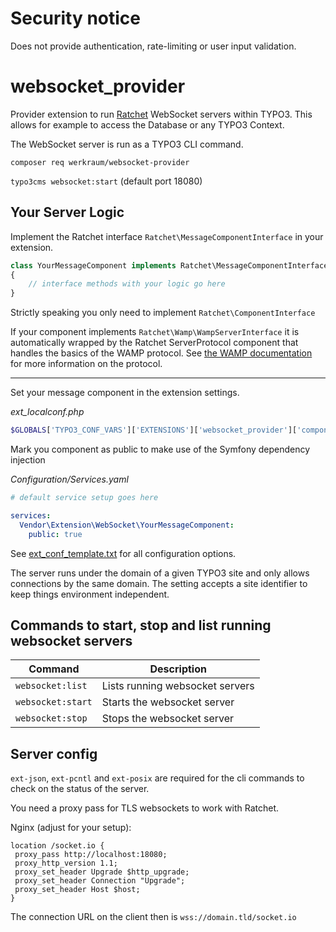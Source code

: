 # Security notice

Does not provide authentication, rate-limiting or user input validation.

# websocket_provider

Provider extension to run [Ratchet](https://github.com/ratchetphp/Ratchet) WebSocket servers within TYPO3.
This allows for example to access the Database or any TYPO3 Context.

The WebSocket server is run as a TYPO3 CLI command.

`composer req werkraum/websocket-provider`

`typo3cms websocket:start` (default port 18080)

## Your Server Logic

Implement the Ratchet interface `Ratchet\MessageComponentInterface` in your extension.
```php
class YourMessageComponent implements Ratchet\MessageComponentInterface
{
    // interface methods with your logic go here
}
```

Strictly speaking you only need to implement `Ratchet\ComponentInterface`

If your component implements `Ratchet\Wamp\WampServerInterface` it is automatically wrapped by the Ratchet
ServerProtocol component that handles the basics of the WAMP protocol.
See [the WAMP documentation](https://wamp-proto.org/wamp_latest_ietf.html#name-protocol-overview) for more information
on the protocol.

--- 

Set your message component in the extension settings.

_ext_localconf.php_
```php
$GLOBALS['TYPO3_CONF_VARS']['EXTENSIONS']['websocket_provider']['component'] = Vendor\Extensions\WebSocket\YourMessageComponent::class
```

Mark you component as public to make use of the Symfony dependency injection

_Configuration/Services.yaml_
```yaml
# default service setup goes here

services:
  Vendor\Extension\WebSocket\YourMessageComponent:
    public: true
```

See [ext_conf_template.txt](ext_conf_template.txt) for all configuration options.

The server runs under the domain of a given TYPO3 site and only allows connections by the same domain.
The setting accepts a site identifier to keep things environment independent.

## Commands to start, stop and list running websocket servers
| Command           | Description                     |
|-------------------|---------------------------------|
| `websocket:list`    | Lists running websocket servers |
| `websocket:start`   | Starts the websocket server     |
| `websocket:stop`    | Stops the websocket server      |

## Server config

`ext-json`, `ext-pcntl` and `ext-posix` are required for the cli commands to check on the status of the server. 

You need a proxy pass for TLS websockets to work with Ratchet.

Nginx (adjust for your setup):
```
location /socket.io {
 proxy_pass http://localhost:18080;
 proxy_http_version 1.1;
 proxy_set_header Upgrade $http_upgrade;
 proxy_set_header Connection "Upgrade";
 proxy_set_header Host $host; 
}
```

The connection URL on the client then is `wss://domain.tld/socket.io`